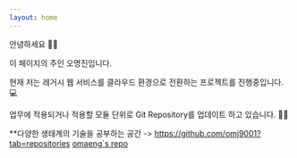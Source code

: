 ```yaml
---
layout: home
---
```


안녕하세요 🙋‍♂️ 

이 페이지의 주인 오명진입니다.

현재 저는 레거시 웹 서비스를 클라우드 환경으로 전환하는 프로젝트를 진행중입니다. 💻

업무에 적용되거나 적용할 모듈 단위로 Git Repository를 업데이트 하고 있습니다. 📏📐

**다양한 생태계의 기술을 공부하는 공간 -> https://github.com/omj9001?tab=repositories [omaeng`s repo](https://github.com/omj9001?tab=repositories, "repo link")

